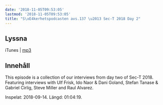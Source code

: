 ```yaml
---
date: '2018-11-05T09:53:05'
lastmod: '2018-11-05T09:53:05'
title: "S\xE4kerhetspodcasten avs.137 \u2013 Sec-T 2018 Day 2"
---
```

## Lyssna

iTunes \| [mp3](http://traffic.libsyn.com/sakerhetspodcasten/SEC-T_0xB_Day_2.mp3) 

## Innehåll

This episode is a collection of our interviews from day two of Sec-T 2018. Featuring
interviews with Ulf Frisk, Ido Naor & Dani Goland, Stefan Tanase & Gabriel Cirlig,
Steve Miller and Raul Alvarez.

Inspelat: 2018-09-14. Längd: 01:04:19.
